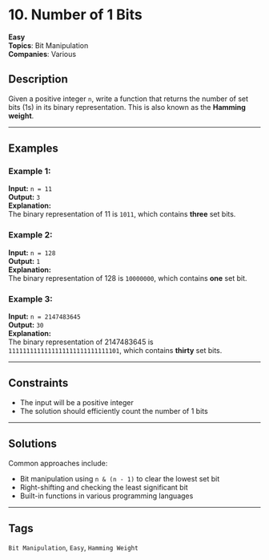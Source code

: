 # 10. Number of 1 Bits

**Easy**  
**Topics**: Bit Manipulation  
**Companies**: Various

## Description

Given a positive integer `n`, write a function that returns the number of set bits (1s) in its binary representation. This is also known as the **Hamming weight**.

---

## Examples

### Example 1:
**Input:** `n = 11`  
**Output:** `3`  
**Explanation:**  
The binary representation of 11 is `1011`, which contains **three** set bits.

### Example 2:
**Input:** `n = 128`  
**Output:** `1`  
**Explanation:**  
The binary representation of 128 is `10000000`, which contains **one** set bit.

### Example 3:
**Input:** `n = 2147483645`  
**Output:** `30`  
**Explanation:**  
The binary representation of 2147483645 is `1111111111111111111111111111101`, which contains **thirty** set bits.

---

## Constraints

- The input will be a positive integer
- The solution should efficiently count the number of 1 bits

---

## Solutions

Common approaches include:
- Bit manipulation using `n & (n - 1)` to clear the lowest set bit
- Right-shifting and checking the least significant bit
- Built-in functions in various programming languages

---

## Tags

`Bit Manipulation`, `Easy`, `Hamming Weight`